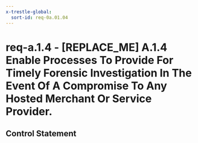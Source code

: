 ```yaml
---
x-trestle-global:
  sort-id: req-0a.01.04
---
```


# req-a.1.4 - \[REPLACE_ME\] A.1.4 Enable Processes To Provide For Timely Forensic Investigation In The Event Of A Compromise To Any Hosted Merchant Or Service Provider.

## Control Statement
